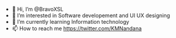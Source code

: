 - 👋 Hi, I’m @BravoXSL
- 👀 I’m interested in Software developement and UI UX designing 
- 🌱 I’m currently learning Information technology
- 📫 How to reach me https://twitter.com/KMNandana

<!---
BravoXSL/BravoXSL is a ✨ special ✨ repository because its `README.md` (this file) appears on your GitHub profile.
You can click the Preview link to take a look at your changes.
--->
